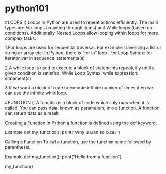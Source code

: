 # python101
 
#LOOPS :)
Loops in Python are used to repeat actions efficiently. The main types are For loops (counting through items) and While loops (based on conditions). Additionally, Nested Loops allow looping within loops for more complex tasks. 

1.For loops are used for sequential traversal. For example: traversing a list or string or array etc. In Python, there is “for in” loop .
For Loop Syntax:
for iterator_var in sequence:
    statements(s)

2.A while loop is used to execute a block of statements repeatedly until a given condition is satisfied. 
While Loop Syntax:
while expression:
    statement(s)

3.If we want a block of code to execute infinite number of times then we can use the infinite while loop.


#FUNCTION :)
A function is a block of code which only runs when it is called.
You can pass data, known as parameters, into a function.
A function can return data as a result.

Creating a Function
In Python a function is defined using the def keyword.

Example
def my_function():
  print("Why is Dan so cute?")

Calling a Function
To call a function, use the function name followed by parenthesis.

Example
def my_function():
  print("Hello from a function")

my_function()